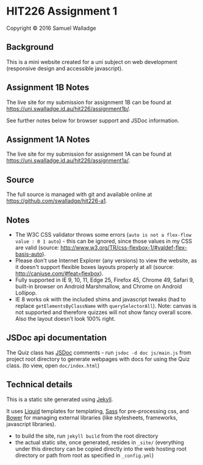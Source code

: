 
# HIT226 Assignment 1

Copyright © 2016 Samuel Walladge

## Background

This is a mini website created for a uni subject on web development (responsive design and accessible javascript).

## Assignment 1B Notes

The live site for my submission for assignment 1B can be found at https://uni.swalladge.id.au/hit226/assignment1b/.

See further notes below for browser support and JSDoc information.


## Assignment 1A Notes

The live site for my submission for assignment 1A can be found at https://uni.swalladge.id.au/hit226/assignment1a/.


## Source

The full source is managed with git and available online at https://github.com/swalladge/hit226-a1.


## Notes

- The W3C CSS validator throws some errors (`auto is not a flex-flow value : 0 1 auto`) - this can be ignored, since those values in my CSS are valid (source: http://www.w3.org/TR/css-flexbox-1/#valdef-flex-basis-auto).
- Please don't use Internet Explorer (any versions) to view the website, as it doesn't support flexible boxes layouts properly at all (source: http://caniuse.com/#feat=flexbox).
- Fully supported in IE 9, 10, 11, Edge 25, Firefox 45, Chrome 49, Safari 9, built-in browser on Android Marshmallow, and Chrome on Android Lollipop.
- IE 8 works ok with the included shims and javascript tweaks (had to replace `getElementsByClassName` with `querySelectorAll`). Note: canvas is not supported and therefore quizzes will not show fancy overall score. Also the layout doesn't look 100% right.


## JSDoc api documentation

The Quiz class has [JSDoc](http://usejsdoc.org/) comments - run `jsdoc -d doc js/main.js` from project root directory to generate webpages with docs for using the Quiz class. (to view, open `doc/index.html`)


## Technical details

This is a static site generated using [Jekyll](http://jekyllrb.com/).

It uses [Liquid](http://liquidmarkup.org/) templates for templating, [Sass](http://sass-lang.com/) for pre-processing css, and [Bower](http://bower.io/) for managing external libraries (like stylesheets, frameworks, javascript libraries).

- to build the site, run `jekyll build` from the root directory
- the actual static site, once generated, resides in `_site/` (everything under this directory can be copied directly into the web hosting root directory or path from root as specified in `_config.yml`)

